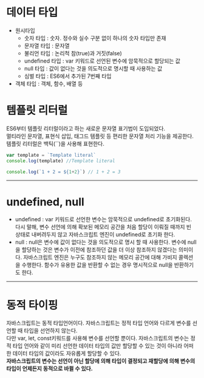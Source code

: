 # 데이터 타입
- 원시타입
  - 숫자 타입 : 숫자. 정수와 실수 구분 없이 하나의 숫자 타입만 존재
  - 문자열 타입 : 문자열
  - 불리언 타입 : 논리척 참(true)과 거짓(false)
  - undefined 타입 : var 키워드로 선언된 변수에 암묵적으로 할당되는 값
  - null 타입 : 값이 없다는 것을 의도적으로 명시할 때 사용하는 값
  - 심벌 타입 : ES6에서 추가된 7번째 타입
- 객체 타입 : 객체, 함수, 배열 등

# 템플릿 리터럴
ES6부터 템플릿 리터럴이라고 하는 새로운 문자열 표기법이 도입되었다.  
멀티라인 문자열, 표현식 삽입, 태그드 템플릿 등 편리한 문자열 처리 기능을 제공한다.  
템플릿 리터럴은 백틱(``)을 사용해 표현한다.
```js
var template = `Template literal`
console.log(template) //Template literal

console.log(`1 + 2 = ${1+2}`) // 1 + 2 = 3
```
---
  
# undefined, null

- undefined : var 키워드로 선언한 변수는 암묵적으로 undefined로 초기화된다. 다시 말해, 변수 선언에 의해 확보된 메모리 공간을 처음 할당이 이뤄질 때까지 빈 상태로 내버려두지 않고 자바스크립트 엔진이 undefined로 초기화 한다.
- null : null은 변수에 값이 없다는 것을 의도적으로 명시 할 때 사용한다. 변수에 null을 할당하는 것은 변수가 이전에 참조하던 값을 더 이상 참조하지 않겠다는 의미이다. 자바스크립트 엔진은 누구도 참조하지 않는 메모리 공간에 대해 가비지 콜렉션을 수행한다. 함수가 유용한 값을 반환할 수 없는 경우 명시적으로 null을 반환하기도 한다.

---
# 동적 타이핑
자바스크립트는 동적 타입언어이다. 자바스크립트는 정적 타입 언어와 다르게 변수를 선언할 때 타입을 선언하지 않는다.  
다만 var, let, const키워드를 사용해 변수를 선언할 뿐이다. 자바스크립트의 변수는 정적 타입 언어와 같이 미리 선언한 데이터 타입의 값만 할당할 수 있는 것이 아니라 어떠한 데이터 타입의 값이라도 자유롭게 할당할 수 있다.  
**자바스크립트의 변수는 선언이 아닌 할당에 의해 타입이 결정되고 재할당에 의해 변수의 타입이 언제든지 동적으로 바뀔 수 있다.**  


